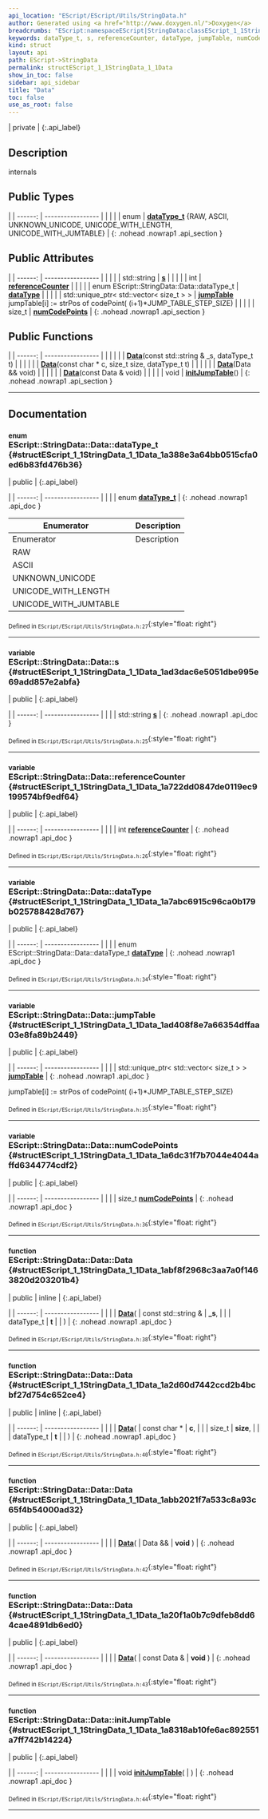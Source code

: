 ```yaml
---
api_location: "EScript/EScript/Utils/StringData.h"
author: Generated using <a href="http://www.doxygen.nl/">Doxygen</a>
breadcrumbs: "EScript:namespaceEScript|StringData:classEScript_1_1StringData"
keywords: dataType_t, s, referenceCounter, dataType, jumpTable, numCodePoints, Data, Data, Data, Data, initJumpTable
kind: struct
layout: api
path: EScript->StringData
permalink: structEScript_1_1StringData_1_1Data
show_in_toc: false
sidebar: api_sidebar
title: "Data"
toc: false
use_as_root: false
---
```


| private |
{:.api_label}

## Description

internals



## Public Types

|
| ------: | ----------------- |
|  | |
| enum | **[dataType_t](#structEScript_1_1StringData_1_1Data_1a388e3a64bb0515cfa0ed6b83fd476b36)** {RAW, ASCII, UNKNOWN_UNICODE, UNICODE_WITH_LENGTH, UNICODE_WITH_JUMTABLE} |
{: .nohead .nowrap1 .api_section }


## Public Attributes

|
| ------: | ----------------- |
|  | |
| std::string | **[s](#structEScript_1_1StringData_1_1Data_1ad3dac6e5051dbe995e69add857e2abfa)**  |
|  | |
| int | **[referenceCounter](#structEScript_1_1StringData_1_1Data_1a722dd0847de0119ec9199574bf9edf64)**  |
|  | |
| enum EScript::StringData::Data::dataType_t | **[dataType](#structEScript_1_1StringData_1_1Data_1a7abc6915c96ca0b179b025788428d767)**  |
|  | |
| std::unique_ptr< std::vector< size_t > > | **[jumpTable](#structEScript_1_1StringData_1_1Data_1ad408f8e7a66354dffaa03e8fa89b2449)**  <br/> jumpTable[i] := strPos of codePoint( (i+1)*JUMP_TABLE_STEP_SIZE) |
|  | |
| size_t | **[numCodePoints](#structEScript_1_1StringData_1_1Data_1a6dc31f7b7044e4044affd6344774cdf2)**  |
{: .nohead .nowrap1 .api_section }


## Public Functions

|
| ------: | ----------------- |
|  | |
|  | **[Data](#structEScript_1_1StringData_1_1Data_1abf8f2968c3aa7a0f1463820d203201b4)**(const std::string & _s, dataType_t t) |
|  | |
|  | **[Data](#structEScript_1_1StringData_1_1Data_1a2d60d7442ccd2b4bcbf27d754c652ce4)**(const char * c, size_t size, dataType_t t) |
|  | |
|  | **[Data](#structEScript_1_1StringData_1_1Data_1abb2021f7a533c8a93c65f4b54000ad32)**(Data && void) |
|  | |
|  | **[Data](#structEScript_1_1StringData_1_1Data_1a20f1a0b7c9dfeb8dd64cae4891db6ed0)**(const Data & void) |
|  | |
| void | **[initJumpTable](#structEScript_1_1StringData_1_1Data_1a8318ab10fe6ac892551a7ff742b14224)**() |
{: .nohead .nowrap1 .api_section }


-------------------------------------------------------------------

## Documentation

### <small>enum</small><br/> EScript::StringData::Data::dataType_t {#structEScript_1_1StringData_1_1Data_1a388e3a64bb0515cfa0ed6b83fd476b36}

| public |
{:.api_label}

|
| ------: | ----------------- |
|  |
| enum **[dataType_t](#structEScript_1_1StringData_1_1Data_1a388e3a64bb0515cfa0ed6b83fd476b36)** |
{: .nohead .nowrap1 .api_doc }

| Enumerator            |  | Description | 
| --------------------- | -- | ----------- | 
| Enumerator            |  | Description | 
| RAW                   |  |             | 
| ASCII                 |  |             | 
| UNKNOWN_UNICODE       |  |             | 
| UNICODE_WITH_LENGTH   |  |             | 
| UNICODE_WITH_JUMTABLE |  |             | 





<sub>Defined in `EScript/EScript/Utils/StringData.h:27`</sub>{:style="float: right"}

-------------------------------------------------------------------

### <small>variable</small><br/> EScript::StringData::Data::s {#structEScript_1_1StringData_1_1Data_1ad3dac6e5051dbe995e69add857e2abfa}

| public |
{:.api_label}

|
| ------: | ----------------- |
|  |
| std::string **[s](#structEScript_1_1StringData_1_1Data_1ad3dac6e5051dbe995e69add857e2abfa)**  |
{: .nohead .nowrap1 .api_doc }





<sub>Defined in `EScript/EScript/Utils/StringData.h:25`</sub>{:style="float: right"}

-------------------------------------------------------------------

### <small>variable</small><br/> EScript::StringData::Data::referenceCounter {#structEScript_1_1StringData_1_1Data_1a722dd0847de0119ec9199574bf9edf64}

| public |
{:.api_label}

|
| ------: | ----------------- |
|  |
| int **[referenceCounter](#structEScript_1_1StringData_1_1Data_1a722dd0847de0119ec9199574bf9edf64)**  |
{: .nohead .nowrap1 .api_doc }





<sub>Defined in `EScript/EScript/Utils/StringData.h:26`</sub>{:style="float: right"}

-------------------------------------------------------------------

### <small>variable</small><br/> EScript::StringData::Data::dataType {#structEScript_1_1StringData_1_1Data_1a7abc6915c96ca0b179b025788428d767}

| public |
{:.api_label}

|
| ------: | ----------------- |
|  |
| enum EScript::StringData::Data::dataType_t **[dataType](#structEScript_1_1StringData_1_1Data_1a7abc6915c96ca0b179b025788428d767)**  |
{: .nohead .nowrap1 .api_doc }





<sub>Defined in `EScript/EScript/Utils/StringData.h:34`</sub>{:style="float: right"}

-------------------------------------------------------------------

### <small>variable</small><br/> EScript::StringData::Data::jumpTable {#structEScript_1_1StringData_1_1Data_1ad408f8e7a66354dffaa03e8fa89b2449}

| public |
{:.api_label}

|
| ------: | ----------------- |
|  |
| std::unique_ptr< std::vector< size_t > > **[jumpTable](#structEScript_1_1StringData_1_1Data_1ad408f8e7a66354dffaa03e8fa89b2449)**  |
{: .nohead .nowrap1 .api_doc }

jumpTable[i] := strPos of codePoint( (i+1)*JUMP_TABLE_STEP_SIZE)





<sub>Defined in `EScript/EScript/Utils/StringData.h:35`</sub>{:style="float: right"}

-------------------------------------------------------------------

### <small>variable</small><br/> EScript::StringData::Data::numCodePoints {#structEScript_1_1StringData_1_1Data_1a6dc31f7b7044e4044affd6344774cdf2}

| public |
{:.api_label}

|
| ------: | ----------------- |
|  |
| size_t **[numCodePoints](#structEScript_1_1StringData_1_1Data_1a6dc31f7b7044e4044affd6344774cdf2)**  |
{: .nohead .nowrap1 .api_doc }





<sub>Defined in `EScript/EScript/Utils/StringData.h:36`</sub>{:style="float: right"}

-------------------------------------------------------------------

### <small>function</small><br/> EScript::StringData::Data::Data {#structEScript_1_1StringData_1_1Data_1abf8f2968c3aa7a0f1463820d203201b4}

| public | inline |
{:.api_label}

|
| ------: | ----------------- |
|  |
|  **[Data](#structEScript_1_1StringData_1_1Data_1abf8f2968c3aa7a0f1463820d203201b4)**( | const std::string & | **_s**, |
| | dataType_t | **t** |
|   ) |
{: .nohead .nowrap1 .api_doc }





<sub>Defined in `EScript/EScript/Utils/StringData.h:38`</sub>{:style="float: right"}

-------------------------------------------------------------------

### <small>function</small><br/> EScript::StringData::Data::Data {#structEScript_1_1StringData_1_1Data_1a2d60d7442ccd2b4bcbf27d754c652ce4}

| public | inline |
{:.api_label}

|
| ------: | ----------------- |
|  |
|  **[Data](#structEScript_1_1StringData_1_1Data_1a2d60d7442ccd2b4bcbf27d754c652ce4)**( | const char * | **c**, |
| | size_t | **size**, |
| | dataType_t | **t** |
|   ) |
{: .nohead .nowrap1 .api_doc }





<sub>Defined in `EScript/EScript/Utils/StringData.h:40`</sub>{:style="float: right"}

-------------------------------------------------------------------

### <small>function</small><br/> EScript::StringData::Data::Data {#structEScript_1_1StringData_1_1Data_1abb2021f7a533c8a93c65f4b54000ad32}

| public |
{:.api_label}

|
| ------: | ----------------- |
|  |
|  **[Data](#structEScript_1_1StringData_1_1Data_1abb2021f7a533c8a93c65f4b54000ad32)**( | Data && | **void** ) |
{: .nohead .nowrap1 .api_doc }





<sub>Defined in `EScript/EScript/Utils/StringData.h:42`</sub>{:style="float: right"}

-------------------------------------------------------------------

### <small>function</small><br/> EScript::StringData::Data::Data {#structEScript_1_1StringData_1_1Data_1a20f1a0b7c9dfeb8dd64cae4891db6ed0}

| public |
{:.api_label}

|
| ------: | ----------------- |
|  |
|  **[Data](#structEScript_1_1StringData_1_1Data_1a20f1a0b7c9dfeb8dd64cae4891db6ed0)**( | const Data & | **void** ) |
{: .nohead .nowrap1 .api_doc }





<sub>Defined in `EScript/EScript/Utils/StringData.h:43`</sub>{:style="float: right"}

-------------------------------------------------------------------

### <small>function</small><br/> EScript::StringData::Data::initJumpTable {#structEScript_1_1StringData_1_1Data_1a8318ab10fe6ac892551a7ff742b14224}

| public |
{:.api_label}

|
| ------: | ----------------- |
|  |
| void **[initJumpTable](#structEScript_1_1StringData_1_1Data_1a8318ab10fe6ac892551a7ff742b14224)**( |  ) |
{: .nohead .nowrap1 .api_doc }





<sub>Defined in `EScript/EScript/Utils/StringData.h:44`</sub>{:style="float: right"}

-------------------------------------------------------------------

